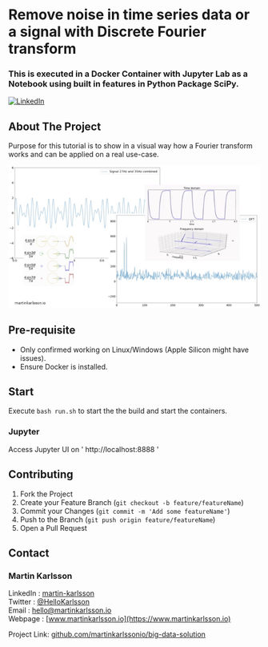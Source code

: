 # Remove noise in time series data or a signal with Discrete Fourier transform
### This is executed in a Docker Container with Jupyter Lab as a Notebook using built in features in Python Package SciPy.

<!--
*** Written by Martin Karlsson
*** www.martinkarlsson.io
-->

[![LinkedIn][linkedin-shield]][linkedin-url]


<!-- ABOUT THE PROJECT -->
## About The Project

Purpose for this tutorial is to show in a visual way how a Fourier transform works and can be applied on a real use-case.

![Combined sinus waves, Discrete Fourier transform ][combSinRM]


## Pre-requisite
- Only confirmed working on Linux/Windows (Apple Silicon might have issues).
- Ensure Docker is installed.

## Start

Execute `bash run.sh` to start the the build and start the containers.

### Jupyter
Access Jupyter UI on ' http://localhost:8888 '

<!-- CONTRIBUTING -->
## Contributing

1. Fork the Project
2. Create your Feature Branch (`git checkout -b feature/featureName`)
3. Commit your Changes (`git commit -m 'Add some featureName'`)
4. Push to the Branch (`git push origin feature/featureName`)
5. Open a Pull Request


<!-- CONTACT -->
## Contact

### Martin Karlsson

LinkedIn : [martin-karlsson][linkedin-url] \
Twitter : [@HelloKarlsson](https://twitter.com/HelloKarlsson) \
Email : hello@martinkarlsson.io \
Webpage : [www.martinkarlsson.io](https://www.martinkarlsson.io)


Project Link: [github.com/martinkarlssonio/big-data-solution](https://github.com/martinkarlssonio/big-data-solution)


<!-- MARKDOWN LINKS & IMAGES -->
[linkedin-shield]: https://img.shields.io/badge/-LinkedIn-black.svg?style=for-the-badge&logo=linkedin&colorB=555
[linkedin-url]: https://linkedin.com/in/martin-karlsson
[combSinRM]: combSinRM.gif